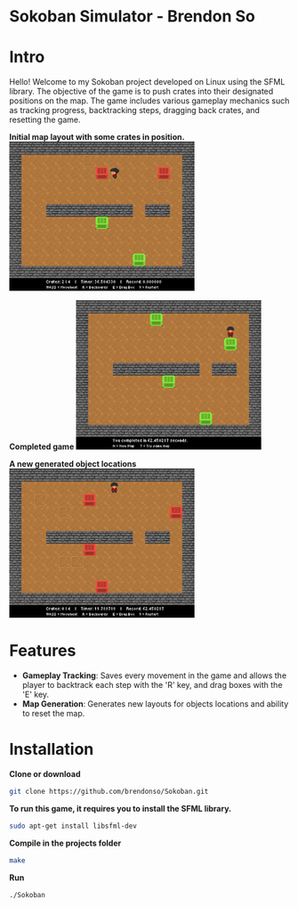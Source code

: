 # Sokoban Simulator - Brendon So

# Intro
Hello! Welcome to my Sokoban project developed on Linux using the SFML library. The objective of the game is to push crates into their designated positions on the map. The game includes various gameplay mechanics such as tracking progress, backtracking steps, dragging back crates, and resetting the game.

**Initial map layout with some crates in position.**
<img src="resources/SS1.png" alt="Initial map layout with some crates in position." width="333"/>

**Completed game**
<img src="resources/SS3.png" alt="Completed game" width="333"/>

**A new generated object locations**
<img src="resources/SS2.png" alt="A new generated object locations" width="333"/>



# Features
- **Gameplay Tracking**: Saves every movement in the game and allows the player to backtrack each step with the 'R' key, and drag boxes with the 'E' key.
- **Map Generation**: Generates new layouts for objects locations and ability to reset the map. 

# Installation
**Clone or download**
```bash
git clone https://github.com/brendonso/Sokoban.git
```
**To run this game, it requires you to install the SFML library.** 
```bash
sudo apt-get install libsfml-dev
```
**Compile in the projects folder**
```bash
make
```
**Run**
```bash
./Sokoban
```